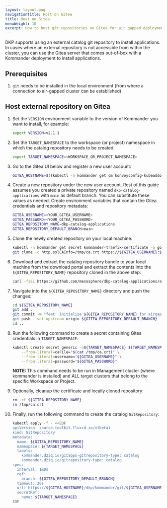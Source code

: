 ```yaml
---
layout: layout.pug
navigationTitle: Host on Gitea
title: Host on Gitea
menuWeight: 10
excerpt: How to host git repositories on Gitea for air gapped deployments
---
```


DKP supports using an external catalog git repository to install applications. In cases where an external repository is not accessible from within the cluster, you can use the Gitea server that comes out-of-box with a Kommander deployment to install applications.

## Prerequisites

1. `git` needs to be installed in the local environment (from where a connection to air-gapped cluster can be established)

## Host external repository on Gitea

1. Set the `VERSION` environment variable to the version of Kommander you want to install, for example:

    ```bash
    export VERSION=v2.1.1
    ```

1. Set the `TARGET_NAMESPACE` to the workspace (or project) namespace in which the catalog repository needs to be created.

    ```bash
    export TARGET_NAMESPACE=<WORKSPACE_OR_PROJECT_NAMESPACE>
    ```

1. Go to the Gitea UI below and register a new user account:
    
    ```bash
    GITEA_HOSTNAME=$((kubectl -n kommander get cm konvoyconfig-kubeaddons -o go-template='{{if ne .data.clusterHostname ""}}{{.data.clusterHostname}}{{"\n"}}{{end}}' ; kubectl -n kommander get ingress gitea -o jsonpath="{.status.loadBalancer.ingress[0]['ip','hostname']}") | head -1) && echo https://${GITEA_HOSTNAME}/dkp/kommander/git/
    ```

1. Create a new repository under the new user account. Rest of this guide assumes you created a private repository named `dkp-catalog-applications` with `main` as default branch. You can substitute these values as needed. Create environment variables that contain the Gitea credentials and repository metadata:

    ```bash
    GITEA_USERNAME=<YOUR_GITEA_USERNAME>
    GITEA_PASSWORD=<YOUR_GITEA_PASSWORD>
    GITEA_REPOSITORY_NAME=dkp-catalog-applications
    GITEA_REPOSITORY_DEFAULT_BRANCH=main
    ```

1. Clone the newly created repository on your local machine:

    ```bash
    kubectl -n kommander get secret kommander-traefik-certificate -o go-template='{{index .data "ca.crt"|base64decode}}' > /tmp/ca.crt
    git clone -c http.sslCAInfo=/tmp/ca.crt https://${GITEA_USERNAME}:${GITEA_PASSWORD}@${GITEA_HOSTNAME}/dkp/kommander/git/${GITEA_USERNAME}/${GITEA_REPOSITORY_NAME}
    ```

1. Download and extract the catalog repository bundle to your local machine from the download portal and extract the contents into the `${GITEA_REPOSITORY_NAME}` repository cloned in the above step:

    ```bash
    curl -fsSL https://github.com/mesosphere/dkp-catalog-applications/archive/refs/tags/${VERSION}.tar.gz | tar zxf - --strip-components=1 -C ${GITEA_REPOSITORY_NAME}
    ```

1. Navigate into the `${GITEA_REPOSITORY_NAME}` directory and push the changes:

    ```bash
    cd ${GITEA_REPOSITORY_NAME}
    git add .
    git commit -m "feat: initialize ${GITEA_REPOSITORY_NAME} for airgapped"
    git push --set-upstream origin ${GITEA_REPOSITORY_DEFAULT_BRANCH}
    cd ..
    ```

1. Run the following command to create a secret containing Gitea credentials in `TARGET_NAMESPACE`:

    ```bash
    kubectl create secret generic -n${TARGET_NAMESPACE} ${TARGET_NAMESPACE} --type opaque \
        --from-literal=caFile="$(cat /tmp/ca.crt)" \
        --from-literal=username="${GITEA_USERNAME}" \
        --from-literal=password="${GITEA_PASSWORD}"
    ```

    <p class="message--note"><strong>NOTE: </strong>This command needs to be run in Management cluster (where kommander is installed) and ALL target clusters that belong to the specific Workspace or Project.</p>

1. Optionally, cleanup the certificate and locally cloned repository:

    ```bash
    rm -rf ${GITEA_REPOSITORY_NAME}
    rm /tmp/ca.crt
    ```

1. Finally, run the following command to create the catalog `GitRepository`:

    ```bash
    kubectl apply -f - <<EOF
    apiVersion: source.toolkit.fluxcd.io/v1beta1
    kind: GitRepository
    metadata:
      name: ${GITEA_REPOSITORY_NAME}
      namespace: ${TARGET_NAMESPACE}
      labels:
        kommander.d2iq.io/gitapps-gitrepository-type: catalog
        kommander.d2iq.io/gitrepository-type: catalog
    spec:
      interval: 1m0s
      ref:
        branch: ${GITEA_REPOSITORY_DEFAULT_BRANCH}
      timeout: 20s
      url: https://${GITEA_HOSTNAME}/dkp/kommander/git/${GITEA_USERNAME}/${GITEA_REPOSITORY_NAME}
      secretRef:
        name: ${TARGET_NAMESPACE}
    EOF
    ```
